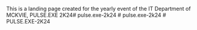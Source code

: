 This is a landing page created for the yearly event of the IT Department of MCKVIE, PULSE.EXE 2K24#   p u l s e . e x e - 2 k 2 4  
 #   p u l s e . e x e - 2 k 2 4  
 #   P U L S E . E X E - 2 K 2 4  
 
